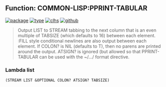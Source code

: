 ## Function: COMMON-LISP:PPRINT-TABULAR
[![package](https://img.shields.io/badge/Package-COMMON--LISP-5f9ea0.svg?style=social&colorA=999999)](../) [![type](https://img.shields.io/badge/Type-Function-5f9ea0.svg?style=social&colorA=999999)](../#function) [![clhs](https://img.shields.io/badge/CLHS-PPRINT--TABULAR-5f9ea0.svg?style=social&colorA=999999)](http://www.lispworks.com/documentation/HyperSpec/Body/f_ppr_fi.htm) [![github](https://img.shields.io/badge/GitHub-View_the_source-5f9ea0.svg?style=social&colorA=999999&logo=github)](https://github.com/sbcl/sbcl/blob/master/src/code/pprint.lisp/) 

> Output LIST to STREAM tabbing to the next column that is an even multiple
> of TABSIZE (which defaults to 16) between each element. :FILL style
> conditional newlines are also output between each element. If COLON? is
> NIL (defaults to T), then no parens are printed around the output.
> ATSIGN? is ignored (but allowed so that PPRINT-TABULAR can be used with
> the ~/.../ format directive.

### Lambda list
```
(STREAM LIST &OPTIONAL COLON? ATSIGN? TABSIZE)
```
